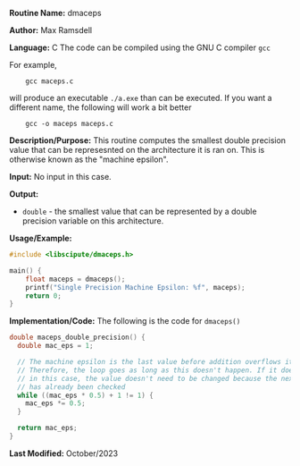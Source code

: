 **Routine Name:**           dmaceps

**Author:** Max Ramsdell

**Language:** C
The code can be compiled using the GNU C compiler `gcc`

For example,

```
    gcc maceps.c
```

will produce an executable `./a.exe` than can be executed. If you want a different name, the following will work a bit
better

```
    gcc -o maceps maceps.c
```

**Description/Purpose:** 
This routine computes the smallest double precision value that can be represesnted
on the architecture it is ran on. This is otherwise known as the "machine epsilon".

**Input:** 
No input in this case.

**Output:** 
- `double` - the smallest value that can be represented by a double precision 
variable on this architecture.

**Usage/Example:**

```c
#include <libscipute/dmaceps.h>

main() {
    float maceps = dmaceps();
    printf("Single Precision Machine Epsilon: %f", maceps);
    return 0;
}
```

**Implementation/Code:** The following is the code for `dmaceps()`

```c
double maceps_double_precision() {
  double mac_eps = 1;

  // The machine epsilon is the last value before addition overflows it into a 1
  // Therefore, the loop goes as long as this doesn't happen. If it does happen
  // in this case, the value doesn't need to be changed because the next value
  // has already been checked
  while ((mac_eps * 0.5) + 1 != 1) {
    mac_eps *= 0.5;
  }

  return mac_eps;
}
```

**Last Modified:** October/2023
